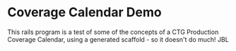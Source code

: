 # Coverage Calendar Demo
This rails program is a test of some of the concepts of a CTG Production Coverage Calendar, 
using a generated scaffold - so it doesn't do much!
JBL